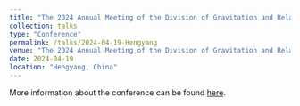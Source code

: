 ```yaml
---
title: "The 2024 Annual Meeting of the Division of Gravitation and Relativistic Astrophysics of the Chinese Physical Society / The Sixth Galileo-Xu Guangqi Meeting"
collection: talks
type: "Conference"
permalink: /talks/2024-04-19-Hengyang
venue: "The 2024 Annual Meeting of the Division of Gravitation and Relativistic Astrophysics of the Chinese Physical Society / The Sixth Galileo-Xu Guangqi Meeting"
date: 2024-04-19
location: "Hengyang, China"
---
```


More information about the conference can be found [here](http://meeting2024.usc.edu.cn/Meeting/conferences/gr24/home_1.php).
